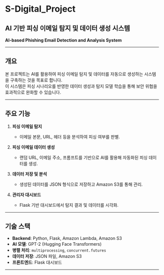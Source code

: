 # S-Digital_Project
## AI 기반 피싱 이메일 탐지 및 데이터 생성 시스템
**AI-based Phishing Email Detection and Analysis System**

---

## 개요

본 프로젝트는 AI를 활용하여 피싱 이메일 탐지 및 데이터를 자동으로 생성하는 시스템을 구축하는 것을 목표로 합니다.  
이 시스템은 피싱 시나리오를 반영한 데이터 생성과 탐지 모델 학습을 통해 보안 위협을 효과적으로 완화할 수 있습니다.

---

## 주요 기능

1. **피싱 이메일 탐지**  
   - 이메일 본문, URL, 헤더 등을 분석하여 피싱 여부를 판별.

2. **피싱 이메일 데이터 생성**  
   - 랜덤 URL, 이메일 주소, 프롬프트를 기반으로 AI를 활용해 자동화된 피싱 데이터를 생성.

3. **데이터 저장 및 분석**  
   - 생성된 데이터를 JSON 형식으로 저장하고 Amazon S3를 통해 관리.

4. **관리자 대시보드**  
   - Flask 기반 대시보드에서 탐지 결과 및 데이터를 시각화.

---

## 기술 스택

- **Backend**: Python, Flask, Amazon Lambda, Amazon S3
- **AI 모델**: GPT-2 (Hugging Face Transformers)
- **병렬 처리**: `multiprocessing`, `concurrent.futures`
- **데이터 저장**: JSON 파일, Amazon S3
- **프론트엔드**: Flask 대시보드

---
